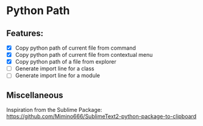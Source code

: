 # Python Path

## Features:

- [x] Copy python path of current file from command
- [x] Copy python path of current file from contextual menu
- [x] Copy python path of a file from explorer
- [ ] Generate import line for a class
- [ ] Generate import line for a module

## Miscellaneous

Inspiration from the Sublime Package: https://github.com/Mimino666/SublimeText2-python-package-to-clipboard
